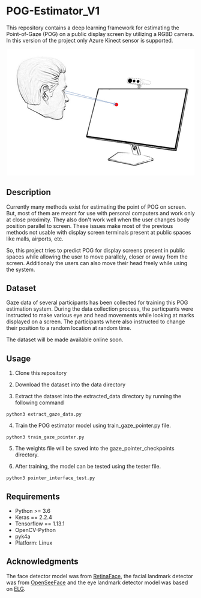 # POG-Estimator_V1
This repository contains a deep learning framework for estimating the Point-of-Gaze (POG) on a public display screen by utilizing a RGBD camera.
In this version of the project only Azure Kinect sensor is supported.
   
<p align="center">
  <img src="https://github.com/scvin2/POG-Estimator_V1/blob/master/Participant_gaze_example.jpg" width="500">
</p>

## Description
Currently many methods exist for estimating the point of POG on screen.
But, most of them are meant for use with personal computers and work only at close proximity.
They also don't work well when the user changes body position parallel to screen.
These issues make most of the previous methods not usable with display screen terminals present at public spaces like malls, airports, etc.

So, this project tries to predict POG for display screens present in public spaces while allowing the user to move parallely, closer or away from the screen. Additionaly the users can also move their head freely while using the system.

## Dataset
Gaze data of several participants has been collected for training this POG estimation system. 
During the data collection process, the particpants were instructed to make various eye and head movements while looking at marks displayed on a screen.
The participants where also instructed to change their position to a random location at random time.

The dataset will be made available online soon.

## Usage
1. Clone this repository

2. Download the dataset into the data directory

3. Extract the dataset into the extracted_data directory by running the following command
```
python3 extract_gaze_data.py
```

4. Train the POG estimator model using train_gaze_pointer.py file.
```
python3 train_gaze_pointer.py
```

5. The weights file will be saved into the gaze_pointer_checkpoints directory.

6. After training, the model can be tested using the tester file.
```
python3 pointer_interface_test.py
```

## Requirements
+ Python >= 3.6
+ Keras == 2.2.4
+ Tensorflow == 1.13.1
+ OpenCV-Python
+ pyk4a
+ Platform: Linux

## Acknowledgments
The face detector model was from [RetinaFace](https://github.com/deepinsight/insightface), the facial landmark detector was from [OpenSeeFace](https://github.com/emilianavt/OpenSeeFace) and the eye landmark detector model was based on [ELG](https://github.com/swook/GazeML).
